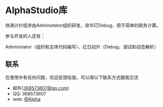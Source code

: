 # AlphaStudio库
快递计价程序由Administator组织研发，徐华玎Debug，用于简单的税务计算。

参与开发的人还有：

Administator（组织和主体代码编写）、红日初升（Debug、调试和动态解析）

## 联系
在使用中有任何问题，欢迎反馈给我，可以用以下联系方式跟我交流

* 邮件(368573607@qq.com)
* QQ: 368573607
* web: [@Alpha](https://www.xuhuading.cn/bigxigua/)
